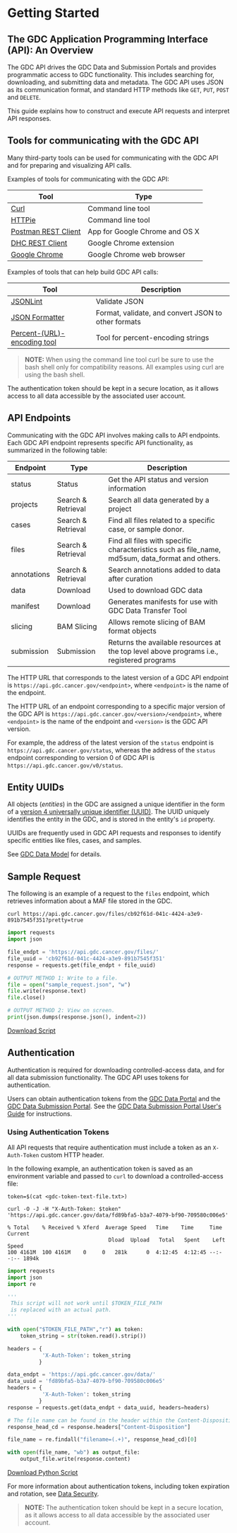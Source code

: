 # Getting Started

## The GDC Application Programming Interface (API): An Overview

The GDC API drives the GDC Data and Submission Portals and provides programmatic access to GDC functionality. This includes searching for, downloading, and submitting data and metadata. The GDC API uses JSON as its communication format, and standard HTTP methods like `GET`, `PUT`, `POST` and `DELETE`.

This guide explains how to construct and execute API requests and interpret API responses.

## Tools for communicating with the GDC API

Many third-party tools can be used for communicating with the GDC API and for preparing and visualizing API calls.

Examples of tools for communicating with the GDC API:

| Tool        | Type     |
| ------------- |-------------|
| [Curl](http://curl.haxx.se/docs/manpage.html) 		| Command line tool |
| [HTTPie](http://httpie.org) 	| Command line tool |
| [Postman REST Client](http://www.getpostman.com/) 														| App for Google Chrome and OS X |
| [DHC REST Client](http://restlet.com/products/dhc/)           | Google Chrome extension |
| [Google Chrome](http://www.google.com/chrome/) 	  | Google Chrome web browser |

Examples of tools that can help build GDC API calls:

| Tool        | Description     |
| ------------- |-------------|
| [JSONLint](http://jsonlint.com/)| Validate JSON |
| [JSON Formatter](http://jsonformatter.org/) | Format, validate, and convert JSON to other formats |
| [Percent-(URL)-encoding tool](https://codebeautify.org/url-encode-string)| Tool for percent-encoding strings |

>**NOTE:** When using the command line tool curl be sure to use the bash shell only for compatibility reasons.  All examples using curl are using the bash shell.  

The authentication token should be kept in a secure location, as it allows access to all data accessible by the associated user account.


## API Endpoints

Communicating with the GDC API involves making calls to API endpoints. Each GDC API endpoint represents specific API functionality, as summarized in the following table:

| Endpoint | Type | Description |
| --- | --- | --- |
| status | Status | Get the API status and version information |
| projects | Search & Retrieval | Search all data generated by a project |
| cases | Search & Retrieval | Find all files related to a specific case, or sample donor. |
| files | Search & Retrieval | Find all files with specific characteristics such as file_name, md5sum, data_format and others. |
| annotations | Search & Retrieval | Search annotations added to data after curation |
| data | Download | Used to download GDC data |
| manifest | Download | Generates manifests for use with GDC Data Transfer Tool |
| slicing | BAM Slicing | Allows remote slicing of BAM format objects |
| submission | Submission | Returns the available resources at the top level above programs i.e., registered programs |

The HTTP URL that corresponds to the latest version of a GDC API endpoint is `https://api.gdc.cancer.gov/<endpoint>`, where `<endpoint>` is the name of the endpoint.

The HTTP URL of an endpoint corresponding to a specific major version of the GDC API is `https://api.gdc.cancer.gov/<version>/<endpoint>`, where `<endpoint>` is the name of the endpoint and `<version>` is the GDC API version.

For example, the address of the latest version of the `status` endpoint is `https://api.gdc.cancer.gov/status`, whereas the address of the `status` endpoint corresponding to version 0 of GDC API is `https://api.gdc.cancer.gov/v0/status`.

## Entity UUIDs

All objects (*entities*) in the GDC are assigned a unique identifier in the form of a [version 4 universally unique identifier (UUID)](https://en.wikipedia.org/wiki/Universally_unique_identifier). The UUID uniquely identifies the entity in the GDC, and is stored in the entity's `id` property.

UUIDs are frequently used in GDC API requests and responses to identify specific entities like files, cases, and samples.

See [GDC Data Model](../../Data/Data_Model/GDC_Data_Model.md) for details.

## Sample Request

The following is an example of a request to the `files` endpoint, which retrieves information about a MAF file stored in the GDC.

``` shell
curl https://api.gdc.cancer.gov/files/cb92f61d-041c-4424-a3e9-891b7545f351?pretty=true
```
``` python
import requests
import json

file_endpt = 'https://api.gdc.cancer.gov/files/'
file_uuid = 'cb92f61d-041c-4424-a3e9-891b7545f351'
response = requests.get(file_endpt + file_uuid)

# OUTPUT METHOD 1: Write to a file.
file = open("sample_request.json", "w")
file.write(response.text)
file.close()

# OUTPUT METHOD 2: View on screen.
print(json.dumps(response.json(), indent=2))
```
[Download Script](scripts/Sample_Request.py)
## Authentication

Authentication is required for downloading controlled-access data, and for all data submission functionality. The GDC API uses tokens for authentication.

Users can obtain authentication tokens from the [GDC Data Portal](https://portal.gdc.cancer.gov) and the [GDC Data Submission Portal](https://portal.gdc.cancer.gov/submission). See the [GDC Data Submission Portal User's Guide](../../Data_Submission_Portal/Users_Guide/Data_Submission_Process.md#authentication) for instructions.

### Using Authentication Tokens

All API requests that require authentication must include a token as an `X-Auth-Token` custom HTTP header.

In the following example, an authentication token is saved as an environment variable and passed to `curl` to download a controlled-access file:

```Shell
token=$(cat <gdc-token-text-file.txt>)

curl -O -J -H "X-Auth-Token: $token" 'https://api.gdc.cancer.gov/data/fd89bfa5-b3a7-4079-bf90-709580c006e5'
```
```Output
% Total    % Received % Xferd  Average Speed   Time    Time     Time  Current
                                Dload  Upload   Total   Spent    Left  Speed
100 4161M  100 4161M    0     0   281k      0  4:12:45  4:12:45 --:--:-- 1894k

```
```Python
import requests
import json
import re

'''
 This script will not work until $TOKEN_FILE_PATH
 is replaced with an actual path.
'''

with open("$TOKEN_FILE_PATH","r") as token:
    token_string = str(token.read().strip())

headers = {
           'X-Auth-Token': token_string
          }

data_endpt = 'https://api.gdc.cancer.gov/data/'
data_uuid = 'fd89bfa5-b3a7-4079-bf90-709580c006e5'
headers = {
           'X-Auth-Token': token_string
          }
response = requests.get(data_endpt + data_uuid, headers=headers)

# The file name can be found in the header within the Content-Disposition key.
response_head_cd = response.headers["Content-Disposition"]

file_name = re.findall("filename=(.+)", response_head_cd)[0]

with open(file_name, "wb") as output_file:
    output_file.write(response.content)
```
[Download Python Script](scripts/Authentication_Tokens.py)


For more information about authentication tokens, including token expiration and rotation, see [Data Security](../../Data/Data_Security/Data_Security.md#authentication-tokens).

>**NOTE:** The authentication token should be kept in a secure location, as it allows access to all data accessible by the associated user account.
